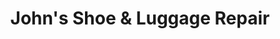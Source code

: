 ---
title: "John's Shoe & Luggage Repair"
url: /des-plaines/johns-shoe-and-luggage-repair/
shop: shoes
---
